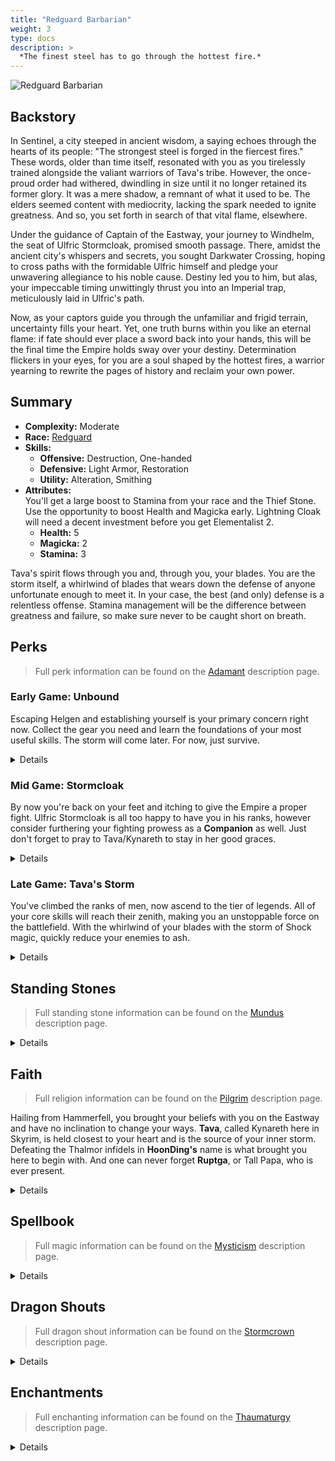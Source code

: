 ```yaml
---
title: "Redguard Barbarian"
weight: 3
type: docs
description: >
  *The finest steel has to go through the hottest fire.*
---
```

<link href="../style.css" rel="stylesheet"></link>

![Redguard Barbarian](/Pictures/sss/builds/redguard-barbarian.png)

## Backstory

In Sentinel, a city steeped in ancient wisdom, a saying echoes through the hearts of its people: "The strongest steel is forged in the fiercest fires." These words, older than time itself, resonated with you as you tirelessly trained alongside the valiant warriors of Tava's tribe. However, the once-proud order had withered, dwindling in size until it no longer retained its former glory. It was a mere shadow, a remnant of what it used to be. The elders seemed content with mediocrity, lacking the spark needed to ignite greatness. And so, you set forth in search of that vital flame, elsewhere.

Under the guidance of Captain of the Eastway, your journey to Windhelm, the seat of Ulfric Stormcloak, promised smooth passage. There, amidst the ancient city's whispers and secrets, you sought Darkwater Crossing, hoping to cross paths with the formidable Ulfric himself and pledge your unwavering allegiance to his noble cause. Destiny led you to him, but alas, your impeccable timing unwittingly thrust you into an Imperial trap, meticulously laid in Ulfric's path.

Now, as your captors guide you through the unfamiliar and frigid terrain, uncertainty fills your heart. Yet, one truth burns within you like an eternal flame: if fate should ever place a sword back into your hands, this will be the final time the Empire holds sway over your destiny. Determination flickers in your eyes, for you are a soul shaped by the hottest fires, a warrior yearning to rewrite the pages of history and reclaim your own power.

## Summary

* **Complexity:** Moderate
* **Race:** [Redguard](## "Major Skill: One-handed
    Minor Skills: Archery, Block, Light Armor, Smithing, Two-handed
    Martial Training: Your Stamina is increased by 50 and your Stamina Regeneration is increased by 50%.")
* **Skills:**
  * **Offensive:** Destruction, One-handed  
  * **Defensive:** Light Armor, Restoration  
  * **Utility:** Alteration, Smithing
* **Attributes:**  
You'll get a large boost to Stamina from your race and the Thief Stone. Use the opportunity to boost Health and Magicka early. Lightning Cloak will need a decent investment before you get Elementalist 2.
  * **Health:** 5
  * **Magicka:** 2
  * **Stamina:** 3

Tava's spirit flows through you and, through you, your blades. You are the storm itself, a whirlwind of blades that wears down the defense of anyone unfortunate enough to meet it. In your case, the best (and only) defense is a relentless offense. Stamina management will be the difference between greatness and failure, so make sure never to be caught short on breath.

## Perks

> Full perk information can be found on the [Adamant](https://www.nexusmods.com/skyrimspecialedition/mods/30191) description page.

### Early Game: Unbound

Escaping Helgen and establishing yourself is your primary concern right now. Collect the gear you need and learn the foundations of your most useful skills. The storm will come later. For now, just survive.

<details>

#### Destruction

*Tava's storm begins to brew inside you here, providing an alternate method of attack for the moment.*

* **Elementalist 1 (10):** Destruction spells cost 25% less Magicka. 
 
#### Light Armor

*You'll be taking hits from the very start. Squeeze as much armor as you can out of your gear.*

* **Scout 1 (10):** Light armor is 25% more effective.
* **Agility 1 (20):** You gain 50% Stamina Regeneration when wearing a light armor chest piece.
* **Specialist 1 (30):** You receive a 25% armor bonus when wearing a light armor chest piece.
 
#### One-handed

*A heavy investment, a third of your early game points, but worth it to cut down enemies with ease.*

* **Skirmisher 1 (10):** One-handed weapons do 25% more damage.
* **Quick Slash 1 (20):** Swords and daggers have a 10% chance of dealing critical damage.
* **Fighter's Stance 1 (30):** Power attacks with one-handed weapons deal 25% extra damage and have a chance to decapitate your enemies.
 
#### Restoration

*Your main source of healing shouldn't take more Magicka than it needs to.*

* **Healer 1 (10):** Restoration spells cost 25% less Magicka. 
* **Recovery 1 (20):** Healing spells are 50% stronger.
 
#### Smithing

*Again, every piece of armor counts.*

* **Craftsman 1 (10):** You can temper all items by one additional tier.
* **Basic Smithing (20):** You can create Steel and Leather items at any forge.

</details>

### Mid Game: Stormcloak

By now you're back on your feet and itching to give the Empire a proper fight. Ulfric Stormcloak is all too happy to have you in his ranks, however consider furthering your fighting prowess as a **Companion** as well. Just don't forget to pray to Tava/Kynareth to stay in her good graces.

<details>

#### Alteration

*The School of Alteration offers a few parlor tricks to shore up your weaknesses.*

* **Philosopher (10):** Alteration spells cost 25% less Magicka.
 
#### Destruction

*The storm will come in due time, and it'll be worth the investment.*

* **Augmented Shock 1 (30):** Shock spells deal 25% more damage.
* **Elementalist 2 (50):** Destruction spells cost 50% less Magicka. 
* **Unstable Current 1 (60):** Shock spells have a 25% chance to deal double damage.
 
#### Light Armor

*With a goal of boundless Stamina, many perks in this tree are beneficial.*

* **Unhindered (40):** Your armor weighs nothing and doesn’t slow you down when wearing a light armor chest piece.
* **Athletics 1 (40):** You move 10% faster when wearing a light armor chest piece.
* **Scout 2 (50):** Light armor is 50% more effective.
* **Agility 2 (60):** You gain 100% Stamina Regeneration when wearing a light armor chest piece.
* **Adrenaline (60):** You move 20% faster when sprinting while wearing a light armor chest piece.
* **Specialist 2 (70):** You receive a 50% armor bonus when wearing a light armor chest piece.

#### One-handed

*Begin your training with two weapons and embrace the storm of blades.*

* **Dual Frenzy 1 (40):** Dual wield power attacks deal 25% more damage.
* **Overrun (40):** Power attacks with one-handed weapons deal 50% extra damage to targets who are power attacking, drawing a bow, or casting a spell. 
* **Precise Cuts 1 (40):** Critical attacks with swords and daggers deal three times as much damage.
* **Skirmisher 2 (50):** One-handed weapons do 50% more damage.
* **Fighter's Stance 2 (60):** Power attacks with one-handed weapons deal 50% extra damage and have a chance to decapitate your enemies.
 
#### Restoration

*Tava's blessing will stay with you longer.*

* **Pilgrim 1 (30):** Divine shrines are twice as strong.
* **Respite (40):** Instant healing spells such as Fast Healing and Close Wounds also restore Stamina.
 
#### Smithing

*This will push you into the territory of gear that can't be obtained in the wild.*

* **Blacksmith (30):** You can temper all items by one additional tier.
* **Journeyman Smithing (40):** You can create Dwarven, Scaled, and Steel Plate items at any forge.

* **Craftsman 2 (50):** You can temper all items by two additional tiers.
* **Rare Smithing (60):** You can create Elven items at any forge.
* **Armorer (70):** You can temper all items by one additional tier.

</details>

### Late Game: Tava's Storm

You've climbed the ranks of men, now ascend to the tier of legends. All of your core skills will reach their zenith, making you an unstoppable force on the battlefield. With the whirlwind of your blades with the storm of Shock magic, quickly reduce your enemies to ash.

<details>

#### Alteration

*Weakness to Shock, Windrunner, and Whirlwind Cloak are among skills you'll find useful to have at hand.*

* **Philosopher 2 (50):** Alteration spells cost 50% less Magicka.

#### Destruction

*Lightning Cloak should be a go-to of yours. With these perks it will tear apart your opponents even more.*

* **Augmented Shock 2 (70):** Shock spells deal 50% more damage.
* **Static Field (80):** Shock spells prevent their targets from regenerating Magicka for 10 seconds.
* **Power Surge (100):** Shock spells have a chance to overload targets who fall below half Health.
 
#### Light Armor

*Even more Stamina benefits that will ensure you're never caught without.*

* **Endurance (80):** You spend 25% less Stamina when power attacking or drawing a bow when wearing a light armor chest piece.
* **Athletics 2 (90):** You move 20% faster when wearing a light armor chest piece.
* **Second Wind (100):** Your Stamina regenerates twice as fast when you fall below half Stamina while wearing a light armor chest piece.
 
#### One-handed

*Stronger, more frequent crits are always welcome, as is more power attack functionality.*

* **Dual Fury (70):** You resist 25% of all incoming damage while dual wielding.
* **Flourish (70):** You attack 20% faster with One-handed weapons. 
* **Quick Slash 2 (70):** Swords and daggers have a 20% chance of dealing critical damage.
* **Execute (80):** Power Attacks with One-handed weapons deal 50% extra damage against targets who fall below half Health.
* **Dual Frenzy 2 (90):** Dual wield power attacks deal 50% more damage.
* **Precise Cuts 2 (90):** Critical attacks with swords and daggers deal five times as much damage.
* **Onslaught (100):** Repeated power attacks against a single target with One-handed weapons deal up to double damage.
 
#### Restoration

*Renewal is the jewel here. Should someone get the best of you, Tava grants a second chance.*

* **Healer 2 (50):** Restoration spells cost 50% less Magicka. 
* **Pilgrim 2 (60):** Divine shrines are twice as strong and you receive additional bonuses when you pray at their shrines.
* **Recovery 2 (70):** Healing spells are 100% stronger.
* **Resolve (80):** Healing spells are 50% stronger when the target falls below half Health.
* **Renewal (100):** Once per day, you fully heal yourself when your health drops below 25%.
 
#### Smithing

*Put your trophies on display for your enemies to see before their own defeat.*

* **Exotic Smithing (80):** You can create Glass items at any forge.
* **Forgemaster (90):** You can temper all items by one additional tier.
* **Mythic Smithing (100):** You can create Daedric and Dragon items at any forge.

</details>

## Standing Stones

> Full standing stone information can be found on the [Mundus](https://www.nexusmods.com/skyrimspecialedition/mods/33411) description page.

<details>

<img align="right" width="100" src="/Pictures/sss/builds/the-thief.webp">

#### The Thief (Guardian)

***Cheater’s Luck:*** *Your Stamina is increased by 50, you move 10% faster, and you take 50% less damage from falling.*

Extra Stamina is just what you need out of the gate. The extra movespeed helps you get into your opponents' faces and chase them down if they retreat. This blessing is equivalent to *Kynareth's* later on when you have *Pilgrim (Rank 2)*, coincidentally. It's almost as if Tava herself is watching over you.

<img align="right" width="100" src="/Pictures/sss/builds/the-lover.webp">

#### The Lover

***Lover's Touch:*** *Your Stamina regenerates twice as fast, but you cannot gain any bonuses from sleeping.*

Later on you'll have enough Stamina in your pool and Stamina Regeneration will be more important. Lover's Touch will give you plenty of Stamina Regeneration to work with, allowing you to continue your onslaught for much longer.

<img align="right" width="100" src="/Pictures/sss/builds/the-steed.webp">

#### The Steed

***Charioteer:*** *You move 20% faster and your Carry Weight is increased by 100. *

Movement speed gets you into your preferred range quickly and allows you to weave in and out of attacks with more ease. The Steed will not only help you out immensely in that regard but it will boost your Carry Weight a large amount as well, allowing you to bring back more spoils from your victories.

</details>

## Faith

> Full religion information can be found on the [Pilgrim](https://www.nexusmods.com/skyrimspecialedition/mods/54099) description page.

Hailing from Hammerfell, you brought your beliefs with you on the Eastway and have no inclination to change your ways. **Tava**, called Kynareth here in Skyrim, is held closest to your heart and is the source of your inner storm. Defeating the Thalmor infidels in **HoonDing's** name is what brought you here to begin with. And one can never forget **Ruptga**, or Tall Papa, who is ever present.

<details>

#### HoonDing

*Your Stamina is increased by 50. You attack 20% faster when wielding a One-handed weapon with an empty offhand.*

HoonDing is no Tava but in the early game he'll provide the same benefit and his cause is just as righteous. The Thalmor your people have driven out of Hammerfell need to be pushed out of Skyrim as well. His *Pilgrim (Rank 2)* effect is unfortunate, however, since you'll want to be dual-wielding at that point in your adventure.

#### Kynareth

*Your Stamina is increased by 50. You move 10% faster and take 50% less damage from falling.*

Tava, the goddess of air, weather and sun is thematically the true option for this build. With *Pilgrim (Rank 2)* you'll be granted extra speed from the goddess. Use it along with other boosts to stay in your opponents' faces where it's most perilous for them.

#### Tall Papa

*You gain 20% more experience. You have an additional unique effect based on your Standing Stone.*

Tall Papa's' experience bonus is almost always beneficial. His additional effects are all useful as well, especially for *Steed Stone* users who want as much speed as possible.  
* **The Lady Stone:** You have 25 extra Health, Magicka, and Stamina.  
* **The Thief Stone:** You spend 25% less Stamina when power attacking or drawing a bow.  
* **The Steed Stone:** You move 10% faster, and your carry weight is increased by 50.

</details>

## Spellbook

> Full magic information can be found on the [Mysticism](https://www.nexusmods.com/skyrimspecialedition/mods/27839) description page.

<details>

<img align="right" width="100" height="100" src="/Pictures/sss/builds/skill-alteration.webp">

### Alteration

This school provides a bag of useful tricks. Just don't waste too much time or Magicka casting them in lieu of better options. Below are key spells you should consider using. Feel free to grab other utility spells so they're available if the need arises.

* **Oakflesh (Novice+):** *Your Armor Rating is increased by 40 for 120 seconds.*  
  These are great early on when your defenses are lacking. Their oomph falls off later when your Light Armor perks start coming together.

* **Whirlwind Cloak (Adept):** *For 60 seconds, enemies in melee range have a chance to be knocked down.*  
  Perfect for managing a mob of enemies and thematic to boot. Keep this in your back pocket for tougher situations where you need additional crowd control.

* **Weakness to Shock (Expert):** *You reduce enemy Shock Resistance by 50% for 60 seconds.*  
  Don't bother using this outside of boss battles. In those longer fights, the extra damage from your Shock magic will make a noticeable difference.

<img align="right" width="100" height="100" src="/Pictures/sss/builds/skill-destruction.webp">

### Destruction

Shock magic is the manifestation of Tava's storm. It also serves as your main source of ranged damage when necessary. Nearly any Shock spell is viable with this build as you'll have all of the relevant Destruction perks... take care not to confuse yourself for a mage.

* **Sparks (Novice+):** *Deals 8 Shock damage per second to Health and Magicka.*  
  Simple and effective but it will drain your Magicka battery quickly.

* **Lightning Bolt (Apprentice+):** *Deals 20 Shock damage to Health and Magicka.*  
  Your option for pesky, distant or otherwise hard to reach enemies. If mages don't die from this their Magicka reserves will be drained, making it more likely they'll come closer.

* **Lightning Cloak (Adept):** *For 60 seconds, nearby enemies take 8 Shock damage per second to Health and Magicka.*  
  You'll want this active whenever you run into combat. Between this and your swords, anything in close proximity to you will have a hard time holding onto life.

<img align="right" width="100" height="100" src="/Pictures/sss/builds/skill-restoration.webp">

### Restoration

Restoration keeps you on your feet. With dual blades, you'll be casting most of these spells before or after combat as trying to heal in the fray will greatly diminish your damage output. With *Respite*, many of these spells will also restore Stamina if you're running low.

* **Healing (Novice+):** *Restores 10 Health per second.*  
  The healing over time factor makes this less than ideal but it's the only choice at the start.

* **Close Wounds (Apprentice+):** *Restores 40 Health.*  
  Instant healing will get your swords back in hand faster. If your Magicka supplies are full enough this is the ideal healing option.

* **Regeneration (Apprentice+):** *Restores 2 Health per second for 120 seconds.*  
  This does not work with *Respite* but can help with sustainability if you expect a long encounter. Use this right before a tough fight and your Magicka should recover before you'll need additional healing.

</details>

## Dragon Shouts

> Full dragon shout information can be found on the [Stormcrown](https://www.nexusmods.com/skyrimspecialedition/mods/90659) description page.

<details>

#### Cyclone<sup>DB</sup>
*Cooldown: 60/90/120 seconds*  

* <span style="line-height:1.0; font-family:DragonscriptRegular; font-size:large" title="VEN">VEN</span> **Ven:** *Deals 50 Magic damage and knocks down enemies in a small area.*
* <span style="line-height:1.0; font-family:DragonscriptRegular; font-size:large" title="GaaR">G1R</span> **Gaar:** *Deals 75 Magic damage and knocks down enemies in a large area.*
* <span style="line-height:1.0; font-family:DragonscriptRegular; font-size:large" title="Nir">N7</span> **Nos:** *Deals 100 Magic damage and knocks down enemies in a massive area.*
* **Meditation:** *Cyclone deals extra damage over 10 seconds.*

More thematic than *Unrelenting Force* but with a longer cooldown. In exchange, it packs a strong punch that will definitely help clear a room.

#### Storm Call
*Cooldown: 180/240/300 seconds*

* <span style="line-height:1.0; font-family:DragonscriptRegular; font-size:large" title="STRUN">STRUN</span> **Strun:** *Calls a storm for 30 seconds. Lightning bolts from the storm deal 50 damage.*
* <span style="line-height:1.0; font-family:DragonscriptRegular; font-size:large" title="Bah">B4</span> **Bah:** *Calls a storm for 45 seconds. Lightning bolts from the storm deal 75 damage.*
* <span style="line-height:1.0; font-family:DragonscriptRegular; font-size:large" title="NOS">NOS</span> **Qo:** *Calls a storm for 60 seconds. Lightning bolts from the storm deal 100 damage.*

If you're not traveling with a companion, this is your go-to offensive shout. Call down Tava's rage to devastate the battlefield as you dance through it. If you are traveling with a companion this will probably kill them.

#### Whirlwind Sprint
*Cooldown: 10/20/30 seconds*

* <span style="line-height:1.0; font-family:DragonscriptRegular; font-size:large" title="WULD">WULD</span> **Wuld:** *Rush forward by 30 feet.*
* <span style="line-height:1.0; font-family:DragonscriptRegular; font-size:large" title="Nah">N4</span> **Nah:** *Rush forward by 40 feet.*
* <span style="line-height:1.0; font-family:DragonscriptRegular; font-size:large" title="KEST">KEST</span> **Kest:** *Rush forward by 50 feet.*
  
This will help you quickly close the distance with archers and mages, putting you in position to do what you're best at.

</details>

## Enchantments

> Full enchanting information can be found on the [Thaumaturgy](https://www.nexusmods.com/skyrimspecialedition/mods/57138) description page.

<details>

#### Weapon

* **Absorb Health:** *Absorbs 20 Health.*
* **Absorb Stamina:** *Absorbs 30 Stamina.*
* **Damage Armor:** *Reduces enemy Armor Rating by 150 for 30 seconds.*

While tempting to ride the lightning further with Shock enchantments, your weapons are better used to sustain you. If extra sustainability isn't needed, you can drop one to weaken your enemy's armor instead and deal more damage.

#### Head

* **Fortify Power Attacks:** *You deal 25% more damage with power attacks.*
* **Fortify Destruction Cost:** *Your Destruction spells cost 25% less.*
* **Fortify Armor Rating:** *Your Armor Rating is increased by 100.*

Most of your damage will come from melee power attacks so it's a safe choice to go with. If that's not available, making your Shock spells easier to cast can be useful. Failing either, it never hurts to bolster your armor in case you're hit.

#### Chest

* **Resist Magic:** *Your Magic Resistance is increased by 25%.*
* **Fortify Power Attacks:** *You deal 25% more damage with power attacks.*
* **Resist Stagger:** *You resist 25% of incoming stagger and take 25% less damage while staggered.*

Being out in the open makes you an easy target for magic users. Improving your general resistance will allow you to eat the damage and continue your assault, most likely healing yourself in the process. If you find yourself getting staggered often and unable to keep up the assault, there's the third option.

#### Gloves

* **Fortify One-handed:** *You deal 25% extra damage with One-handed weapons.*
* **Fortify Magicka:** *Your Magicka is increased by 50.*
* **Resist [Element]:** *Your [Element] Resistance is increased by 50%.*

This is a rare opportunity to boost your One-handed damage and you should take it. Alternatively, boosting your Magicka pool is worth it if it allows you to cast a more expensive spell such as *Lightning Cloak*. Or you can shore up an elemental resistance as that never hurts to have.

#### Boots

* **Fortify Movement Speed:** *Your Movement Speed is increased by 20%.*
* **Fortify Stamina:** *Your Stamina is increased by 50.*
* **Fortify Stamina Regeneration:** *Your Stamina Regeneration is increased by 50%.*

The options here aren't exciting but they aren't without usefulness. More Movement Speed keeps you on top of your enemies. And more Stamina (or regeneration) means more power attacks which means more devastation.

#### Necklace

* **Resist Magic:** *Your Magic Resistance is increased by 25%.*
* **Fortify Destruction Power:** *Your Destruction spells are 25% stronger.*
* **Resist Stagger:** *You resist 25% of incoming stagger and take 25% less damage while staggered.*

More Magic Resistance is always welcome unless you're already at the 75% cap. If so, this is one of the few places where you can add more Shock damage. Failing both of those, additional Stagger resistance always helps. An Amulet of Kynareth can serve as a low-level option as Tava'll boost your stamina pool.

#### Ring

* **Fortify One-handed:** *You deal 25% extra damage with One-handed weapons.*
* **Resist Magic:** *Your Magic Resistance is increased by 25%.*
* **Fortify Destruction Power:** *Your Destruction spells are 25% stronger.*

A competitive enchantment slot and you can't go wrong with any option. Your bread and butter is One-handed, though, and this is one of two places where you can improve it.

</details>